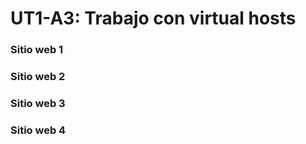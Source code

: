 # UT1-A3: Trabajo con virtual hosts

### Sitio web 1

### Sitio web 2

### Sitio web 3

### Sitio web 4
